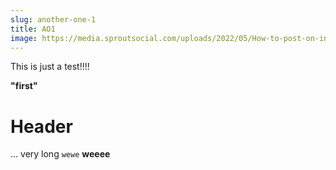 ```yaml
---
slug: another-one-1
title: AO1
image: https://media.sproutsocial.com/uploads/2022/05/How-to-post-on-instagram-from-pc.svg
---
```


This is just a test!!!!

<!--truncate-->

**"first"**

# Header

...
very long
`wewe`
__weeee__